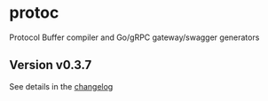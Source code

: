 # protoc
Protocol Buffer compiler and Go/gRPC gateway/swagger generators

## Version v0.3.7

See details in the [changelog](docs/CHANGELOG.md)
